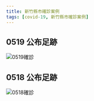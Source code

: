 ```yaml
---
title: 新竹縣市確診案例
tags: [covid-19, 新竹縣市確診案例]
---
```

## 0519 公布足跡
![0519確診](https://s.yimg.com/ny/api/res/1.2/1UTItnxnf.qFMlt3QM_lcA--/YXBwaWQ9aGlnaGxhbmRlcjt3PTk2MDtoPTEzOTguNTE4NTE4NTE4NTE4NTtjZj13ZWJw/https://s.yimg.com/uu/api/res/1.2/BUnKXHwmkloCJqn1E5XiQg--~B/aD0xMTgwO3c9ODEwO2FwcGlkPXl0YWNoeW9u/https://media.zenfs.com/ko/ctwant_com_582/781f25d4778532a8ad5fa294461a3f54)
## 0518 公布足跡
![0518確診](https://cdn2.ettoday.net/images/5632/5632826.jpg)

